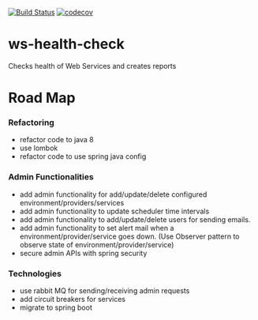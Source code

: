 [![Build Status](https://travis-ci.org/Sarvesh-D/ws-health-check.svg?branch=master)](https://travis-ci.org/Sarvesh-D/ws-health-check)
[![codecov](https://codecov.io/gh/Sarvesh-D/ws-health-check/branch/master/graph/badge.svg)](https://codecov.io/gh/Sarvesh-D/ws-health-check)


# ws-health-check
Checks health of Web Services and creates reports

# Road Map

### Refactoring
- refactor code to java 8
- use lombok
- refactor code to use spring java config

### Admin Functionalities
- add admin functionality for add/update/delete configured environment/providers/services
- add admin functionality to update scheduler time intervals
- add admin functionality to add/update/delete users for sending emails.
- add admin functionality to set alert mail when a environment/provider/service goes down. (Use Observer pattern to observe state of environment/provider/service)
- secure admin APIs with spring security

### Technologies
- use rabbit MQ for sending/receiving admin requests
- add circuit breakers for services
- migrate to spring boot
